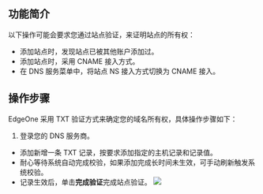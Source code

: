 ## 功能简介
以下操作可能会要求您通过站点验证，来证明站点的所有权：

- 添加站点时，发现站点已被其他账户添加过。
- 添加站点时，采用 CNAME 接入方式。
- 在 DNS 服务菜单中，将站点 NS 接入方式切换为 CNAME 接入。



## 操作步骤
EdgeOne 采用 TXT 验证方式来确定您的域名所有权，具体操作步骤如下：
1. 登录您的 DNS 服务商。
- 添加新增一条 TXT 记录，按要求添加指定的主机记录和记录值。
- 耐心等待系统自动完成校验，如果添加完成长时间未生效，可手动刷新触发系统校验。
- 记录生效后，单击**完成验证**完成站点验证。
![](https://qcloudimg.tencent-cloud.cn/raw/13501666d4cc178c7552ca31ce090f7b.png)
